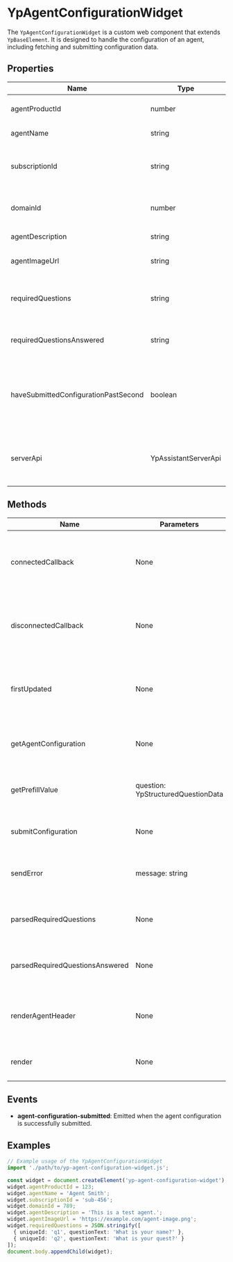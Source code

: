 # YpAgentConfigurationWidget

The `YpAgentConfigurationWidget` is a custom web component that extends `YpBaseElement`. It is designed to handle the configuration of an agent, including fetching and submitting configuration data.

## Properties

| Name                             | Type    | Description                                                                 |
|----------------------------------|---------|-----------------------------------------------------------------------------|
| agentProductId                   | number  | The product ID of the agent.                                                |
| agentName                        | string  | The name of the agent.                                                      |
| subscriptionId                   | string  | The subscription ID associated with the agent.                              |
| domainId                         | number  | The domain ID for the agent configuration.                                  |
| agentDescription                 | string  | A description of the agent.                                                 |
| agentImageUrl                    | string  | The URL of the agent's image.                                               |
| requiredQuestions                | string  | JSON string of required questions for the agent configuration.              |
| requiredQuestionsAnswered        | string  | JSON string of answers to the required questions.                           |
| haveSubmittedConfigurationPastSecond | boolean | Flag indicating if the configuration has been submitted past the second.    |
| serverApi                        | YpAssistantServerApi | Instance of the server API for handling configuration requests.             |

## Methods

| Name                        | Parameters | Return Type | Description                                                                 |
|-----------------------------|------------|-------------|-----------------------------------------------------------------------------|
| connectedCallback           | None       | void        | Lifecycle method called when the element is added to the document.          |
| disconnectedCallback        | None       | void        | Lifecycle method called when the element is removed from the document.      |
| firstUpdated                | None       | Promise<void> | Called after the element's DOM has been updated the first time.             |
| getAgentConfiguration       | None       | Promise<void> | Fetches the agent configuration from the server.                            |
| getPrefillValue             | question: YpStructuredQuestionData | string | Retrieves the prefilled value for a given question.                         |
| submitConfiguration         | None       | Promise<void> | Submits the agent configuration to the server.                              |
| sendError                   | message: string | void        | Displays an error message using a snackbar.                                 |
| parsedRequiredQuestions     | None       | YpStructuredQuestionData[] | Parses and returns the required questions as an array.                      |
| parsedRequiredQuestionsAnswered | None   | YpStructuredAnswer[] | Parses and returns the answered questions as an array.                      |
| renderAgentHeader           | None       | TemplateResult | Renders the header section of the agent configuration widget.               |
| render                      | None       | TemplateResult | Renders the entire agent configuration widget.                              |

## Events

- **agent-configuration-submitted**: Emitted when the agent configuration is successfully submitted.

## Examples

```typescript
// Example usage of the YpAgentConfigurationWidget
import './path/to/yp-agent-configuration-widget.js';

const widget = document.createElement('yp-agent-configuration-widget');
widget.agentProductId = 123;
widget.agentName = 'Agent Smith';
widget.subscriptionId = 'sub-456';
widget.domainId = 789;
widget.agentDescription = 'This is a test agent.';
widget.agentImageUrl = 'https://example.com/agent-image.png';
widget.requiredQuestions = JSON.stringify([
  { uniqueId: 'q1', questionText: 'What is your name?' },
  { uniqueId: 'q2', questionText: 'What is your quest?' }
]);
document.body.appendChild(widget);
```